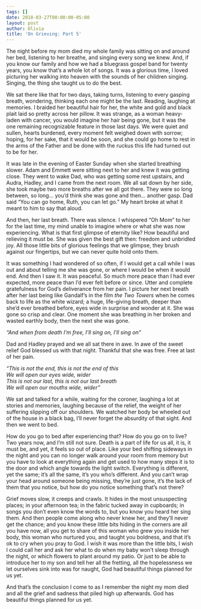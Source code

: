 ```yaml
---
tags: []
date: 2018-03-27T00:00:00-05:00
layout: post
author: Olivia
title: 'On Grieving: Part 5'
---
```


The night before my mom died my whole family was sitting on and around her bed, listening to her breathe, and singing every song we knew. And, if you know our family and how we had a bluegrass gospel band for twenty years, you know that’s a whole lot of songs. It was a glorious time, I loved picturing her walking into heaven with the sounds of her children singing. Singing, the thing she taught us to do the best.

We sat there like that for two days, taking turns, listening to every gasping breath, wondering, thinking each one might be the last. Reading, laughing at memories. I braided her beautiful hair for her, the white and gold and black plait laid so pretty across her pillow. It was strange, as a woman heavy-laden with cancer, you would imagine her hair being gone, but it was the one remaining recognizable feature in those last days. We were quiet and sullen, hearts burdened, every moment felt weighed down with sorrow; hoping, for her sake, that it would be soon, and she could go home to rest in the arms of the Father and be done with the ruckus this life had turned out to be for her.

It was late in the evening of Easter Sunday when she started breathing slower. Adam and Emmett were sitting next to her and knew it was getting close. They went to wake Dad, who was getting some rest upstairs, and Audra, Hadley, and I came from the next room. We all sat down by her side, she took maybe two more breaths after we all got there. They were so long between, so long... you’d think she was gone and then... another gasp. Dad said “You can go home, Ruth, you can let go.” My heart broke at what it meant to him to say that aloud.

And then, her last breath. There was silence. I whispered “Oh Mom” to her for the last time, my mind unable to imagine where or what she was now experiencing. What is that first glimpse of eternity like? How beautiful and relieving it must be. She was given the best gift then: freedom and unbridled joy. All those little bits of glorious feelings that we glimpse, they brush against our fingertips, but we can never quite hold onto them.

It was something I had wondered of so often, if I would get a call while I was out and about telling me she was gone, or where I would be when it would end. And then I saw it. It was peaceful. So much more peace than I had ever expected, more peace than I’d ever felt before or since. Utter and complete gratefulness for God’s deliverance from her pain. I picture her next breath after her last being like Gandalf’s in the film _the Two Towers_ when he comes back to life as the white wizard; a huge, life-giving breath, deeper than she’d ever breathed before, eyes wide in surprise and wonder at it. She was gone so crisp and clear. One moment she was breathing in her broken and wasted earthly body, then the next she was gone.

_“And when from death I’m free, I’ll sing on, I’ll sing on”_

Dad and Hadley prayed and we all sat there in awe. In awe of the sweet relief God blessed us with that night. Thankful that she was free. Free at last of her pain.

_“This is not the end, this is not the end of this  
We will open our eyes wide, wider  
This is not our last, this is not our last breath  
We will open our mouths wide, wider”_

We sat and talked for a while, waiting for the coroner, laughing a lot at stories and memories, laughing because of the relief, the weight of her suffering slipping off our shoulders. We watched her body be wheeled out of the house in a black bag, I’ll never forget the absurdity of that sight. And then we went to bed.

How do you go to bed after experiencing that? How do you go on to live? Two years now, and I’m still not sure. Death is a part of life for us all, it is, it must be, and yet, it feels so out of place. Like your bed shifting sideways in the night and you can no longer walk around your room from memory but you have to look at everything again and get used to how many steps it is to the door and which angle towards the light switch. Everything is different, yet the same; it’s all the same, it’s you who’s different. And you can’t wrap your head around someone being missing, they’re just gone, it’s the lack of them that you notice, but how do you notice something that’s not there?

Grief moves slow, it creeps and crawls. It hides in the most unsuspecting places; in your afternoon tea; in the fabric tucked away in cupboards; in songs you don’t even know the words to, but you know you heard her sing them. And then people come along who never knew her, and they’ll never get the chance; and you know these little bits hiding in the corners are all you have now, all you get to share of this woman who grew you inside her body, this woman who nurtured you, and taught you boldness, and that it’s ok to cry when you pray to God. I wish it was more than the little bits, I wish I could call her and ask her what to do when my baby won’t sleep through the night, or which flowers to plant around my patio. Or just to be able to introduce her to my son and tell her all the fretting, all the hopelessness we let ourselves sink into was for naught, God had beautiful things planned for us yet.

And that’s the conclusion I come to as I remember the night my mom died and all the grief and sadness that piled high up afterwards. God has beautiful things planned for us yet.
